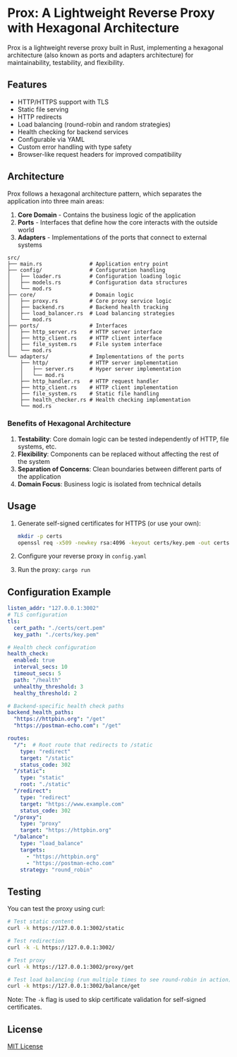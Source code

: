 # Prox: A Lightweight Reverse Proxy with Hexagonal Architecture

Prox is a lightweight reverse proxy built in Rust, implementing a hexagonal architecture (also known as ports and adapters architecture) for maintainability, testability, and flexibility.

## Features

- HTTP/HTTPS support with TLS
- Static file serving
- HTTP redirects
- Load balancing (round-robin and random strategies)
- Health checking for backend services
- Configurable via YAML
- Custom error handling with type safety
- Browser-like request headers for improved compatibility

## Architecture

Prox follows a hexagonal architecture pattern, which separates the application into three main areas:

1. **Core Domain** - Contains the business logic of the application
2. **Ports** - Interfaces that define how the core interacts with the outside world
3. **Adapters** - Implementations of the ports that connect to external systems

```
src/
├── main.rs               # Application entry point 
├── config/               # Configuration handling
│   ├── loader.rs         # Configuration loading logic
│   ├── models.rs         # Configuration data structures
│   └── mod.rs           
├── core/                 # Domain logic
│   ├── proxy.rs          # Core proxy service logic
│   ├── backend.rs        # Backend health tracking
│   ├── load_balancer.rs  # Load balancing strategies
│   └── mod.rs
├── ports/                # Interfaces
│   ├── http_server.rs    # HTTP server interface
│   ├── http_client.rs    # HTTP client interface
│   ├── file_system.rs    # File system interface
│   └── mod.rs
└── adapters/             # Implementations of the ports
    ├── http/             # HTTP server implementation
    │   ├── server.rs     # Hyper server implementation
    │   └── mod.rs
    ├── http_handler.rs   # HTTP request handler
    ├── http_client.rs    # HTTP client implementation
    ├── file_system.rs    # Static file handling
    ├── health_checker.rs # Health checking implementation
    └── mod.rs
```

### Benefits of Hexagonal Architecture

1. **Testability**: Core domain logic can be tested independently of HTTP, file systems, etc.
2. **Flexibility**: Components can be replaced without affecting the rest of the system
3. **Separation of Concerns**: Clean boundaries between different parts of the application
4. **Domain Focus**: Business logic is isolated from technical details

## Usage

1. Generate self-signed certificates for HTTPS (or use your own):
   ```bash
   mkdir -p certs
   openssl req -x509 -newkey rsa:4096 -keyout certs/key.pem -out certs/cert.pem -days 365 -nodes -subj '/CN=localhost'
   ```

2. Configure your reverse proxy in `config.yaml`

3. Run the proxy: `cargo run`

## Configuration Example

```yaml
listen_addr: "127.0.0.1:3002"
# TLS configuration
tls:
  cert_path: "./certs/cert.pem"
  key_path: "./certs/key.pem"

# Health check configuration
health_check:
  enabled: true
  interval_secs: 10
  timeout_secs: 5
  path: "/health"
  unhealthy_threshold: 3
  healthy_threshold: 2

# Backend-specific health check paths
backend_health_paths:
  "https://httpbin.org": "/get"
  "https://postman-echo.com": "/get"

routes:
  "/":  # Root route that redirects to /static
    type: "redirect"
    target: "/static"
    status_code: 302
  "/static":
    type: "static"
    root: "./static"
  "/redirect":
    type: "redirect"
    target: "https://www.example.com"
    status_code: 302
  "/proxy":
    type: "proxy"
    target: "https://httpbin.org"
  "/balance":
    type: "load_balance"
    targets:
      - "https://httpbin.org"
      - "https://postman-echo.com" 
    strategy: "round_robin"
```

## Testing

You can test the proxy using curl:

```bash
# Test static content
curl -k https://127.0.0.1:3002/static

# Test redirection
curl -k -L https://127.0.0.1:3002/

# Test proxy
curl -k https://127.0.0.1:3002/proxy/get

# Test load balancing (run multiple times to see round-robin in action)
curl -k https://127.0.0.1:3002/balance/get
```

Note: The `-k` flag is used to skip certificate validation for self-signed certificates.

## License

[MIT License](LICENSE)